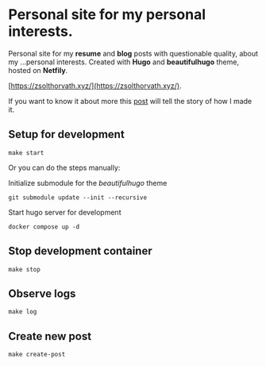 # Personal site for my personal interests.

Personal site for my **resume** and **blog** posts with questionable quality, about my ...personal interests. Created with **Hugo** and **beautifulhugo** theme, hosted on **Netfily**.

[https://zsolthorvath.xyz/](https://zsolthorvath.xyz/).

If you want to know it about more this [post](https://zsolthorvath.xyz/posts/making-of-the-site/) will tell the story of how I made it.

## Setup for development

```shell
make start
```

Or you can do the steps manually:

Initialize submodule for the _beautifulhugo_ theme

```shell
git submodule update --init --recursive
```

Start hugo server for development

```shell
docker compose up -d
```

## Stop development container

```shell
make stop
```

## Observe logs

```shell
make log
```

## Create new post

```shell
make create-post
```
